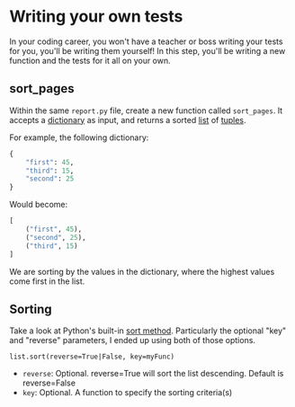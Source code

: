 # Writing your own tests

In your coding career, you won't have a teacher or boss writing your tests for you, you'll be writing them yourself! In this step, you'll be writing a new function and the tests for it all on your own.

## sort_pages

Within the same `report.py` file, create a new function called `sort_pages`. It accepts a [dictionary](https://boot.dev/course/f9a25dfb-3e00-4727-ac78-36de82315355/3afd4fce-5c36-4fa2-837b-f71cb1249331)
as input, and returns a sorted [list](https://boot.dev/course/f9a25dfb-3e00-4727-ac78-36de82315355/6de00b1c-27e5-4602-8f19-be081c6c49a0) of [tuples](https://www.w3schools.com/python/python_tuples.asp).

For example, the following dictionary:

```python
{
    "first": 45,
    "third": 15,
    "second": 25
}
```

Would become:

```python
[
    ("first", 45),
    ("second", 25),
    ("third", 15)
]
```

We are sorting by the values in the dictionary, where the highest values come first in the list.

## Sorting

Take a look at Python's built-in [sort method](https://www.w3schools.com/python/ref_list_sort.asp). Particularly the optional "key" and "reverse" parameters, I ended up using both of those options.

`list.sort(reverse=True|False, key=myFunc)`

* `reverse`: Optional. reverse=True will sort the list descending. Default is reverse=False
* `key`: Optional. A function to specify the sorting criteria(s)

